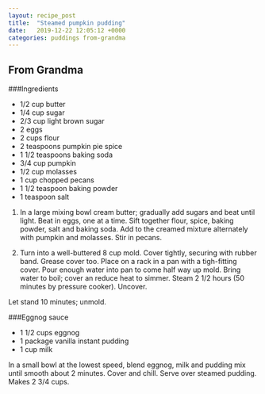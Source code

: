 ```yaml
---
layout: recipe_post
title:  "Steamed pumpkin pudding"
date:   2019-12-22 12:05:12 +0000
categories: puddings from-grandma
---
```


## From Grandma
###Ingredients
* 1/2 cup butter
* 1/4 cup sugar
* 2/3 cup light brown sugar
* 2 eggs
* 2 cups flour
* 2 teaspoons pumpkin pie spice
* 1 1/2 teaspoons baking soda
* 3/4 cup pumpkin
* 1/2 cup molasses
* 1 cup chopped pecans
* 1 1/2 teaspoon baking powder
* 1 teaspoon salt


1. In a large mixing bowl cream butter; gradually add sugars and beat until light. Beat in eggs, one at a time. Sift together flour, spice, baking powder, salt and baking soda. Add to the creamed mixture alternately with pumpkin and molasses. Stir in pecans.


2. Turn into a well-buttered 8 cup mold. Cover tightly, securing with rubber band. Grease cover too. Place on a rack in a pan with a tigh-fitting cover. Pour enough water into pan to come half way up mold. Bring water to boil; cover an reduce heat to simmer. Steam 2 1/2 hours (50 minutes by pressure cooker). Uncover.


 Let stand 10 minutes; unmold.

###Eggnog sauce
* 1 1/2 cups eggnog
* 1 package vanilla instant pudding
* 1 cup milk

In a small bowl at the lowest speed, blend eggnog, milk and pudding mix until smooth about 2 minutes. Cover and chill. Serve over steamed pudding. Makes 2 3/4 cups.

